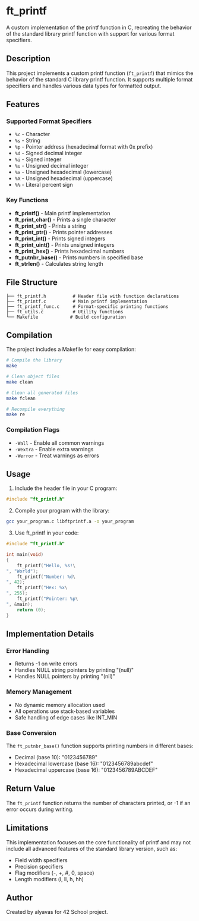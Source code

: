 # ft_printf

A custom implementation of the printf function in C, recreating the behavior of the standard library printf function with support for various format specifiers.

## Description

This project implements a custom printf function (`ft_printf`) that mimics the behavior of the standard C library printf function. It supports multiple format specifiers and handles various data types for formatted output.

## Features

### Supported Format Specifiers

- `%c` - Character
- `%s` - String
- `%p` - Pointer address (hexadecimal format with 0x prefix)
- `%d` - Signed decimal integer
- `%i` - Signed integer
- `%u` - Unsigned decimal integer
- `%x` - Unsigned hexadecimal (lowercase)
- `%X` - Unsigned hexadecimal (uppercase)
- `%%` - Literal percent sign

### Key Functions

- **ft_printf()** - Main printf implementation
- **ft_print_char()** - Prints a single character
- **ft_print_str()** - Prints a string
- **ft_print_ptr()** - Prints pointer addresses
- **ft_print_int()** - Prints signed integers
- **ft_print_uint()** - Prints unsigned integers
- **ft_print_hex()** - Prints hexadecimal numbers
- **ft_putnbr_base()** - Prints numbers in specified base
- **ft_strlen()** - Calculates string length

## File Structure

```
├── ft_printf.h          # Header file with function declarations
├── ft_printf.c          # Main printf implementation
├── ft_printf_func.c     # Format-specific printing functions
├── ft_utils.c           # Utility functions
└── Makefile            # Build configuration
```

## Compilation

The project includes a Makefile for easy compilation:

```bash
# Compile the library
make

# Clean object files
make clean

# Clean all generated files
make fclean

# Recompile everything
make re
```

### Compilation Flags

- `-Wall` - Enable all common warnings
- `-Wextra` - Enable extra warnings
- `-Werror` - Treat warnings as errors

## Usage

1. Include the header file in your C program:
```c
#include "ft_printf.h"
```

2. Compile your program with the library:
```bash
gcc your_program.c libftprintf.a -o your_program
```

3. Use ft_printf in your code:
```c
#include "ft_printf.h"

int main(void)
{
    ft_printf("Hello, %s!\
", "World");
    ft_printf("Number: %d\
", 42);
    ft_printf("Hex: %x\
", 255);
    ft_printf("Pointer: %p\
", &main);
    return (0);
}
```

## Implementation Details

### Error Handling
- Returns -1 on write errors
- Handles NULL string pointers by printing "(null)"
- Handles NULL pointers by printing "(nil)"

### Memory Management
- No dynamic memory allocation used
- All operations use stack-based variables
- Safe handling of edge cases like INT_MIN

### Base Conversion
The `ft_putnbr_base()` function supports printing numbers in different bases:
- Decimal (base 10): "0123456789"
- Hexadecimal lowercase (base 16): "0123456789abcdef"
- Hexadecimal uppercase (base 16): "0123456789ABCDEF"

## Return Value

The `ft_printf` function returns the number of characters printed, or -1 if an error occurs during writing.

## Limitations

This implementation focuses on the core functionality of printf and may not include all advanced features of the standard library version, such as:
- Field width specifiers
- Precision specifiers
- Flag modifiers (-, +, #, 0, space)
- Length modifiers (l, ll, h, hh)

## Author

Created by alyavas for 42 School project.